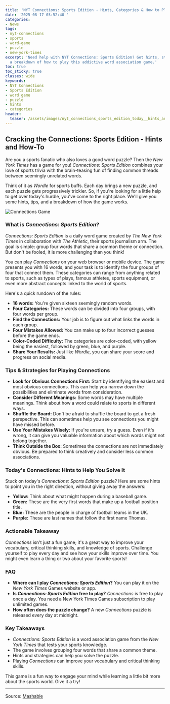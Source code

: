 ```yaml
---
title: 'NYT Connections: Sports Edition - Hints, Categories & How to Play'
date: '2025-08-17 03:52:40 '
categories:
- News
tags:
- nyt-connections
- sports
- word-game
- puzzle
- new-york-times
excerpt: 'Need help with NYT Connections: Sports Edition? Get hints, strategies, and
  a breakdown of how to play this addictive word association game.'
toc: true
toc_sticky: true
classes: wide
keywords:
- NYT Connections
- Sports Edition
- word game
- puzzle
- hints
- categories
header:
  teaser: /assets/images/nyt_connections_sports_edition_today__hints_and_an_20250817035240.jpg
---
```


## Cracking the Connections: Sports Edition - Hints and How-To

Are you a sports fanatic who also loves a good word puzzle? Then the *New York Times* has a game for you! *Connections: Sports Edition* combines your love of sports trivia with the brain-teasing fun of finding common threads between seemingly unrelated words.

Think of it as *Wordle* for sports buffs. Each day brings a new puzzle, and each puzzle gets progressively trickier. So, if you're looking for a little help to get over today's hurdle, you've come to the right place. We'll give you some hints, tips, and a breakdown of how the game works.

![Connections Game](https://helios-i.mashable.com/imagery/articles/00aTqFf600jgqKQ8pm7pa81/hero-image.jpg)

### What is *Connections: Sports Edition*?

*Connections: Sports Edition* is a daily word game created by *The New York Times* in collaboration with *The Athletic*, their sports journalism arm. The goal is simple: group four words that share a common theme or connection. But don't be fooled, it is more challenging than you think!

You can play *Connections* on your web browser or mobile device. The game presents you with 16 words, and your task is to identify the four groups of four that connect them. These categories can range from anything related to sports, such as types of plays, famous athletes, sports equipment, or even more abstract concepts linked to the world of sports.

Here's a quick rundown of the rules:

*   **16 words:** You're given sixteen seemingly random words.
*   **Four Categories:** These words can be divided into four groups, with four words per group.
*   **Find the Connections:** Your job is to figure out what links the words in each group.
*   **Four Mistakes Allowed:** You can make up to four incorrect guesses before the game ends.
*   **Color-Coded Difficulty:** The categories are color-coded, with yellow being the easiest, followed by green, blue, and purple.
*   **Share Your Results:** Just like *Wordle*, you can share your score and progress on social media.

### Tips & Strategies for Playing Connections

*   **Look for Obvious Connections First:** Start by identifying the easiest and most obvious connections. This can help you narrow down the possibilities and eliminate words from consideration.
*   **Consider Different Meanings:** Some words may have multiple meanings. Think about how a word could relate to sports in different ways.
*   **Shuffle the Board:** Don't be afraid to shuffle the board to get a fresh perspective. This can sometimes help you see connections you might have missed before.
*   **Use Your Mistakes Wisely:** If you're unsure, try a guess. Even if it's wrong, it can give you valuable information about which words might not belong together.
*   **Think Outside the Box:** Sometimes the connections are not immediately obvious. Be prepared to think creatively and consider less common associations.

### Today's Connections: Hints to Help You Solve It

Stuck on today's *Connections: Sports Edition* puzzle? Here are some hints to point you in the right direction, without giving away the answers:

*   **Yellow:** Think about what might happen during a baseball game.
*   **Green:** These are the very first words that make up a football position title.
*   **Blue:** These are the people in charge of football teams in the UK.
*   **Purple:** These are last names that follow the first name Thomas.

### Actionable Takeaway

*Connections* isn't just a fun game; it's a great way to improve your vocabulary, critical thinking skills, and knowledge of sports. Challenge yourself to play every day and see how your skills improve over time. You might even learn a thing or two about your favorite sports!

### FAQ

*   **Where can I play *Connections: Sports Edition*?**
    You can play it on the *New York Times* Games website or app.
*   **Is *Connections: Sports Edition* free to play?**
    *Connections* is free to play once a day. You need a New York Times Games subscription to play unlimited games.
*   **How often does the puzzle change?**
    A new *Connections* puzzle is released every day at midnight.

### Key Takeaways

*   *Connections: Sports Edition* is a word association game from the *New York Times* that tests your sports knowledge.
*   The game involves grouping four words that share a common theme.
*   Hints and strategies can help you solve the puzzle.
*   Playing *Connections* can improve your vocabulary and critical thinking skills.

This game is a fun way to engage your mind while learning a little bit more about the sports world. Give it a try!

---

Source: [Mashable](https://mashable.com/article/nyt-connections-sports-edition-hint-answer-today-august-16-2025)